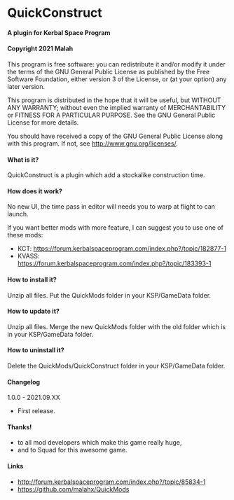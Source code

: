 ﻿# QuickConstruct
#### A plugin for Kerbal Space Program
#### Copyright 2021 Malah

This program is free software: you can redistribute it and/or modify
it under the terms of the GNU General Public License as published by
the Free Software Foundation, either version 3 of the License, or
(at your option) any later version.

This program is distributed in the hope that it will be useful,
but WITHOUT ANY WARRANTY; without even the implied warranty of
MERCHANTABILITY or FITNESS FOR A PARTICULAR PURPOSE.  See the
GNU General Public License for more details.

You should have received a copy of the GNU General Public License
along with this program.  If not, see <http://www.gnu.org/licenses/>. 


#### What is it?

QuickConstruct is a plugin which add a stockalike construction time.

#### How does it work?

No new UI, the time pass in editor will needs you to warp at flight to can launch.

If you want better mods with more feature, I can suggest you to use one of these mods:
* KCT: https://forum.kerbalspaceprogram.com/index.php?/topic/182877-1
* KVASS: https://forum.kerbalspaceprogram.com/index.php?/topic/183393-1

#### How to install it?

Unzip all files. Put the QuickMods folder in your KSP/GameData folder.

#### How to update it?

Unzip all files. Merge the new QuickMods folder with the old folder which is in your KSP/GameData folder.

#### How to uninstall it?

Delete the QuickMods/QuickConstruct folder in your KSP/GameData folder.

#### Changelog
1.0.0 - 2021.09.XX
* First release.

#### Thanks!

* to all mod developers which make this game really huge,
* and to Squad for this awesome game.

#### Links

* http://forum.kerbalspaceprogram.com/index.php?/topic/85834-1
* https://github.com/malahx/QuickMods
